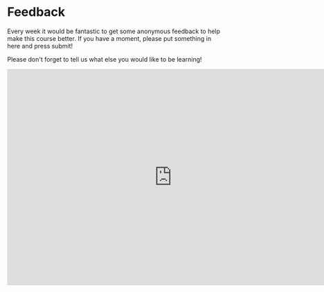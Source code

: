 # Feedback

Every week it would be fantastic to get some anonymous feedback to help make this course better. If you have a moment, please put something in here and press submit!

Please don't forget to tell us what else you would like to be learning!

<iframe src="https://docs.google.com/forms/d/1A-OM-bi9mauep5uoxMNnY330YQYDgFBdxFOYayJGcXY/viewform?embedded=true#start=embed" width="760" height="500" frameborder="0" marginheight="0" marginwidth="0">Loading...</iframe>
